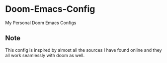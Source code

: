 # Doom-Emacs-Config
My Personal Doom Emacs Configs

## Note 
This config is inspired by almost all the sources I have found online and they all work seamlessly with doom as well.
